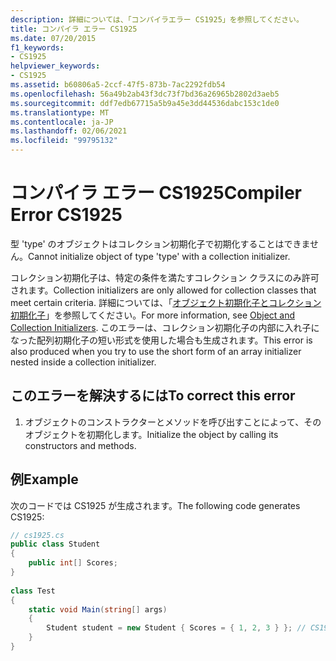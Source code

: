 ```yaml
---
description: 詳細については、「コンパイラエラー CS1925」を参照してください。
title: コンパイラ エラー CS1925
ms.date: 07/20/2015
f1_keywords:
- CS1925
helpviewer_keywords:
- CS1925
ms.assetid: b60806a5-2ccf-47f5-873b-7ac2292fdb54
ms.openlocfilehash: 56a49b2ab43f3dc73f7bd36a26965b2802d3aeb5
ms.sourcegitcommit: ddf7edb67715a5b9a45e3dd44536dabc153c1de0
ms.translationtype: MT
ms.contentlocale: ja-JP
ms.lasthandoff: 02/06/2021
ms.locfileid: "99795132"
---
```

# <a name="compiler-error-cs1925"></a><span data-ttu-id="83742-103">コンパイラ エラー CS1925</span><span class="sxs-lookup"><span data-stu-id="83742-103">Compiler Error CS1925</span></span>

<span data-ttu-id="83742-104">型 'type' のオブジェクトはコレクション初期化子で初期化することはできません。</span><span class="sxs-lookup"><span data-stu-id="83742-104">Cannot initialize object of type 'type' with a collection initializer.</span></span>  
  
 <span data-ttu-id="83742-105">コレクション初期化子は、特定の条件を満たすコレクション クラスにのみ許可されます。</span><span class="sxs-lookup"><span data-stu-id="83742-105">Collection initializers are only allowed for collection classes that meet certain criteria.</span></span> <span data-ttu-id="83742-106">詳細については、「[オブジェクト初期化子とコレクション初期化子](../programming-guide/classes-and-structs/object-and-collection-initializers.md)」を参照してください。</span><span class="sxs-lookup"><span data-stu-id="83742-106">For more information, see [Object and Collection Initializers](../programming-guide/classes-and-structs/object-and-collection-initializers.md).</span></span> <span data-ttu-id="83742-107">このエラーは、コレクション初期化子の内部に入れ子になった配列初期化子の短い形式を使用した場合も生成されます。</span><span class="sxs-lookup"><span data-stu-id="83742-107">This error is also produced when you try to use the short form of an array initializer nested inside a collection initializer.</span></span>  
  
## <a name="to-correct-this-error"></a><span data-ttu-id="83742-108">このエラーを解決するには</span><span class="sxs-lookup"><span data-stu-id="83742-108">To correct this error</span></span>  
  
1. <span data-ttu-id="83742-109">オブジェクトのコンストラクターとメソッドを呼び出すことによって、そのオブジェクトを初期化します。</span><span class="sxs-lookup"><span data-stu-id="83742-109">Initialize the object by calling its constructors and methods.</span></span>  
  
## <a name="example"></a><span data-ttu-id="83742-110">例</span><span class="sxs-lookup"><span data-stu-id="83742-110">Example</span></span>  

 <span data-ttu-id="83742-111">次のコードでは CS1925 が生成されます。</span><span class="sxs-lookup"><span data-stu-id="83742-111">The following code generates CS1925:</span></span>  
  
```csharp  
// cs1925.cs  
public class Student  
{  
    public int[] Scores;  
}  
  
class Test  
{  
    static void Main(string[] args)  
    {  
        Student student = new Student { Scores = { 1, 2, 3 } }; // CS1925  
    }  
}  
```
